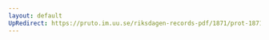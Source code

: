 ```yaml
---
layout: default
UpRedirect: https://pruto.im.uu.se/riksdagen-records-pdf/1871/prot-1871--fk--516/prot-1871--fk--516_004.pdf
---
```

